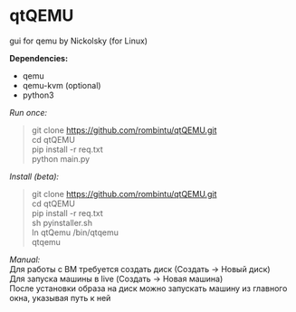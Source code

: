 # qtQEMU
gui for qemu by Nickolsky (for Linux)

**Dependencies:**
- qemu
- qemu-kvm (optional)
- python3

*Run once:*
> git clone https://github.com/rombintu/qtQEMU.git  
> cd qtQEMU  
> pip install -r req.txt  
> python main.py  

*Install (beta):*
> git clone https://github.com/rombintu/qtQEMU.git  
> cd qtQEMU  
> pip install -r req.txt  
> sh pyinstaller.sh  
> ln qtQemu /bin/qtqemu  
> qtqemu  

*Manual:*  
Для работы с ВМ требуется создать диск (Создать -> Новый диск)  
Для запуска машины в live (Создать -> Новая машина)  
После установки образа на диск можно запускать машину из главного окна, указывая путь к ней  

